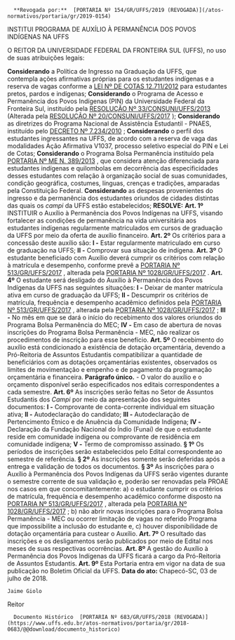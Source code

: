       **Revogada por:**  [PORTARIA Nº 154/GR/UFFS/2019 (REVOGADA)](/atos-normativos/portaria/gr/2019-0154) 

   INSTITUI PROGRAMA DE AUXÍLIO À PERMANÊNCIA DOS POVOS INDÍGENAS NA UFFS  

  O REITOR DA UNIVERSIDADE FEDERAL DA FRONTEIRA SUL (UFFS), no uso de suas atribuições legais:

  **Considerando** a Política de Ingresso na Graduação da UFFS, que contempla ações afirmativas próprias para os estudantes indígenas e a reserva de vagas conforme a [LEI Nº DE COTAS 12.711/2012](http://www.planalto.gov.br/ccivil_03/_ato2011-2014/2012/lei/l12711.htm)  para estudantes pretos, pardos e indígenas; **Considerando** o Programa de Acesso e Permanência dos Povos Indígenas (PIN) da Universidade Federal da Fronteira Sul, instituído pela [RESOLUÇÃO Nº 33/CONSUNI/UFFS/2013](https://www.uffs.edu.br/atos-normativos/resolucao/consuni/2013-0033)  (Alterada pela [RESOLUÇÃO Nº 20/CONSUNI/UFFS/2017](https://www.uffs.edu.br/atos-normativos/resolucao/consuni/2017-0020)  ); **Considerando** as diretrizes do Programa Nacional de Assistência Estudantil - PNAES, instituído pelo [DECRETO Nº 7.234/2010](http://www.planalto.gov.br/ccivil_03/_ato2007-2010/2010/decreto/d7234.htm)  ; **Considerando** o perfil dos estudantes ingressantes na UFFS, de acordo com a reserva de vaga das modalidades Ação Afirmativa V1037, processo seletivo especial do PIN e Lei de Cotas; **Considerando** o Programa Bolsa Permanência instituído pela [PORTARIA Nº ME N. 389/2013](http://portal.mec.gov.br/index.php?option=com_docman&view=download&alias=13102-port389-13-pdf&category_slug=maio-2013-pdf&Itemid=30192)  , que considera atenção diferenciada para estudantes indígenas e quilombolas em decorrência das especificidades desses estudantes com relação à organização social de suas comunidades, condição geográfica, costumes, línguas, crenças e tradições, amparadas pela Constituição Federal. **Considerando** as despesas provenientes do ingresso e da permanência dos estudantes oriundos de cidades distintas das quais os *campi* da UFFS estão estabelecidos; **RESOLVE:**    **Art. 1º** INSTITUIR o Auxílio à Permanência dos Povos Indígenas na UFFS, visando fortalecer as condições de permanência na vida universitária aos estudantes indígenas regularmente matriculados em cursos de graduação da UFFS por meio da oferta de auxílio financeiro.   **Art. 2º** Os critérios para a concessão deste auxílio são: **I -** Estar regularmente matriculado em curso de graduação na UFFS; **II -** Comprovar sua situação de indígena.   **Art. 3º** O estudante beneficiado com Auxílio deverá cumprir os critérios com relação à matrícula e desempenho, conforme prevê a [PORTARIA Nº 513/GR/UFFS/2017](https://www.uffs.edu.br/atos-normativos/portaria/gr/2017-0513)  , alterada pela [PORTARIA Nº 1028/GR/UFFS/2017](https://www.uffs.edu.br/atos-normativos/portaria/gr/2017-1028)  .   **Art. 4º** O estudante será desligado do Auxílio à Permanência dos Povos Indígenas da UFFS nas seguintes situações: **I -** Deixar de manter matrícula ativa em curso de graduação da UFFS; **II -** Descumprir os critérios de matrícula, frequência e desempenho acadêmico definidos pela [PORTARIA Nº 513/GR/UFFS/2017](https://www.uffs.edu.br/atos-normativos/portaria/gr/2017-0513)  , alterada pela [PORTARIA Nº 1028/GR/UFFS/2017](https://www.uffs.edu.br/atos-normativos/portaria/gr/2017-1028)  ; **III -** No mês em que se dará o início do recebimento dos valores oriundos do Programa Bolsa Permanência do MEC; **IV -** Em caso de abertura de novas inscrições do Programa Bolsa Permanência - MEC, não realizar os procedimentos de inscrição para esse benefício.   **Art. 5º** O recebimento do auxílio está condicionado a existência de dotação orçamentária, devendo a Pró-Reitoria de Assuntos Estudantis compatibilizar a quantidade de beneficiários com as dotações orçamentárias existentes, observados os limites de movimentação e empenho e de pagamento da programação orçamentária e financeira. **Parágrafo único.** - O valor do auxílio e o orçamento disponível serão especificados nos editais correspondentes a cada semestre.   **Art. 6º** As inscrições serão feitas no Setor de Assuntos Estudantis dos *Campi* por meio da apresentação dos seguintes documentos: **I -** Comprovante de conta-corrente individual em situação ativa; **II -** Autodeclaração do candidato; **III -** Autodeclaração de Pertencimento Étnico e de Anuência da Comunidade Indígena; **IV -** Declaração da Fundação Nacional do Índio (Funai) de que o estudante reside em comunidade indígena ou comprovante de residência em comunidade indígena; **V -** Termo de compromisso assinado. **§ 1º** Os períodos de inscrições serão estabelecidos pelo Edital correspondente ao semestre de referência. **§ 2º** As inscrições somente serão deferidas após a entrega e validação de todos os documentos. **§ 3º** As inscrições para o Auxílio à Permanência dos Povos Indígenas da UFFS serão vigentes durante o semestre corrente de sua validação e, poderão ser renovadas pela PROAE nos casos em que concomitantemente: a) o estudante cumprir os critérios de matrícula, frequência e desempenho acadêmico conforme disposto na [PORTARIA Nº 513/GR/UFFS/2017](https://www.uffs.edu.br/atos-normativos/portaria/gr/2017-0513)  , alterada pela [PORTARIA Nº 1028/GR/UFFS/2017](https://www.uffs.edu.br/atos-normativos/portaria/gr/2017-1028)  ; b) não abrir novas inscrições para o Programa Bolsa Permanência - MEC ou ocorrer limitação de vagas no referido Programa que impossibilite a inclusão do estudante e, c) houver disponibilidade de dotação orçamentária para custear o Auxílio.   **Art. 7º** O resultado das inscrições e os desligamentos serão publicados por meio de Edital nos meses de suas respectivas ocorrências.   **Art. 8º** A gestão do Auxílio à Permanência dos Povos Indígenas da UFFS ficará a cargo da Pró-Reitoria de Assuntos Estudantis.   **Art. 9º** Esta Portaria entra em vigor na data de sua publicação no Boletim Oficial da UFFS.      **Data do ato:** Chapecó-SC, 03 de julho de 2018.   
 

    Jaime Giolo   
 Reitor 

      Documento Histórico  [PORTARIA Nº 683/GR/UFFS/2018 (REVOGADA)](https://www.uffs.edu.br/atos-normativos/portaria/gr/2018-0683/@@download/documento_historico)     
      
